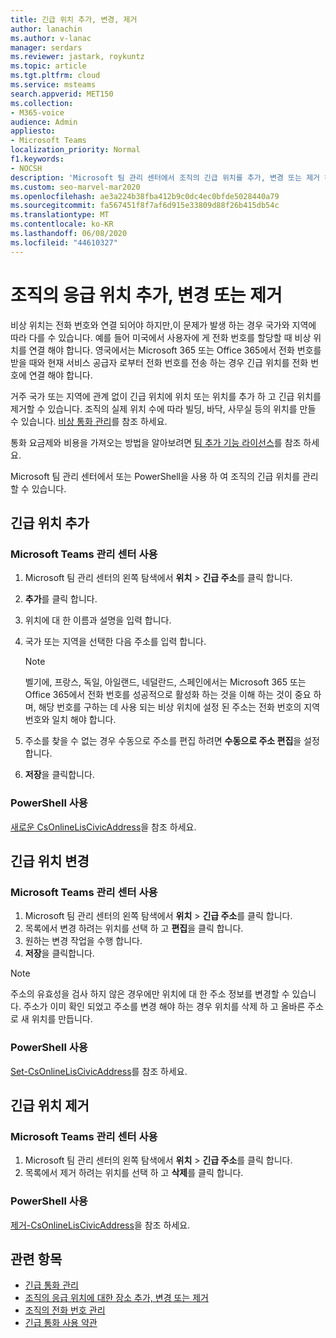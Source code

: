 ```yaml
---
title: 긴급 위치 추가, 변경, 제거
author: lanachin
ms.author: v-lanac
manager: serdars
ms.reviewer: jastark, roykuntz
ms.topic: article
ms.tgt.pltfrm: cloud
ms.service: msteams
search.appverid: MET150
ms.collection:
- M365-voice
audience: Admin
appliesto:
- Microsoft Teams
localization_priority: Normal
f1.keywords:
- NOCSH
description: 'Microsoft 팀 관리 센터에서 조직의 긴급 위치를 추가, 변경 또는 제거 하는 방법에 대해 알아봅니다. '
ms.custom: seo-marvel-mar2020
ms.openlocfilehash: ae3a224b38fba412b9c0dc4ec0bfde5028440a79
ms.sourcegitcommit: fa567451f8f7af6d915e33809d88f26b415db54c
ms.translationtype: MT
ms.contentlocale: ko-KR
ms.lasthandoff: 06/08/2020
ms.locfileid: "44610327"
---
```

# <a name="add-change-or-remove-an-emergency-location-for-your-organization"></a>조직의 응급 위치 추가, 변경 또는 제거

비상 위치는 전화 번호와 연결 되어야 하지만,이 문제가 발생 하는 경우 국가와 지역에 따라 다를 수 있습니다. 예를 들어 미국에서 사용자에 게 전화 번호를 할당할 때 비상 위치를 연결 해야 합니다. 영국에서는 Microsoft 365 또는 Office 365에서 전화 번호를 받을 때와 현재 서비스 공급자 로부터 전화 번호를 전송 하는 경우 긴급 위치를 전화 번호에 연결 해야 합니다.

거주 국가 또는 지역에 관계 없이 긴급 위치에 위치 또는 위치를 추가 하 고 긴급 위치를 제거할 수 있습니다. 조직의 실제 위치 수에 따라 빌딩, 바닥, 사무실 등의 위치를 만들 수 있습니다. [비상 통화 관리](what-are-emergency-locations-addresses-and-call-routing.md)를 참조 하세요.
  
통화 요금제와 비용을 가져오는 방법을 알아보려면 [팀 추가 기능 라이선스](teams-add-on-licensing/microsoft-teams-add-on-licensing.md)를 참조 하세요.

Microsoft 팀 관리 센터에서 또는 PowerShell을 사용 하 여 조직의 긴급 위치를 관리할 수 있습니다.
  
## <a name="add-an-emergency-location"></a>긴급 위치 추가

### <a name="using-the-microsoft-teams-admin-center"></a>Microsoft Teams 관리 센터 사용

1. Microsoft 팀 관리 센터의 왼쪽 탐색에서 **위치**  >  **긴급 주소**를 클릭 합니다.
2. **추가**를 클릭 합니다.
3. 위치에 대 한 이름과 설명을 입력 합니다.
4. 국가 또는 지역을 선택한 다음 주소를 입력 합니다.

   > [!NOTE]
   > 벨기에, 프랑스, 독일, 아일랜드, 네덜란드, 스페인에서는 Microsoft 365 또는 Office 365에서 전화 번호를 성공적으로 활성화 하는 것을 이해 하는 것이 중요 하며, 해당 번호를 구하는 데 사용 되는 비상 위치에 설정 된 주소는 전화 번호의 지역 번호와 일치 해야 합니다.
5. 주소를 찾을 수 없는 경우 수동으로 주소를 편집 하려면 **수동으로 주소 편집**을 설정 합니다.
6. **저장**을 클릭합니다.

### <a name="using-powershell"></a>PowerShell 사용

[새로운 CsOnlineLisCivicAddress](https://docs.microsoft.com/powershell/module/skype/new-csonlineliscivicaddress)을 참조 하세요.
    
## <a name="change-an-emergency-location"></a>긴급 위치 변경

### <a name="using-the-microsoft-teams-admin-center"></a>Microsoft Teams 관리 센터 사용

1. Microsoft 팀 관리 센터의 왼쪽 탐색에서 **위치**  >  **긴급 주소**를 클릭 합니다.
2. 목록에서 변경 하려는 위치를 선택 하 고 **편집**을 클릭 합니다.
3. 원하는 변경 작업을 수행 합니다.
4. **저장**을 클릭합니다.

> [!NOTE]
> 주소의 유효성을 검사 하지 않은 경우에만 위치에 대 한 주소 정보를 변경할 수 있습니다. 주소가 이미 확인 되었고 주소를 변경 해야 하는 경우 위치를 삭제 하 고 올바른 주소로 새 위치를 만듭니다.

### <a name="using-powershell"></a>PowerShell 사용

[Set-CsOnlineLisCivicAddress](https://docs.microsoft.com/powershell/module/skype/set-csonlineliscivicaddress)를 참조 하세요.
    
## <a name="remove-an-emergency-location"></a>긴급 위치 제거

### <a name="using-the-microsoft-teams-admin-center"></a>Microsoft Teams 관리 센터 사용

1. Microsoft 팀 관리 센터의 왼쪽 탐색에서 **위치**  >  **긴급 주소**를 클릭 합니다.
2. 목록에서 제거 하려는 위치를 선택 하 고 **삭제**를 클릭 합니다.

### <a name="using-powershell"></a>PowerShell 사용

[제거-CsOnlineLisCivicAddress](https://docs.microsoft.com/powershell/module/skype/remove-csonlineliscivicaddress)을 참조 하세요.

## <a name="related-topics"></a>관련 항목

- [긴급 통화 관리](what-are-emergency-locations-addresses-and-call-routing.md)
- [조직의 응급 위치에 대한 장소 추가, 변경 또는 제거](add-change-remove-emergency-place-organization.md)
- [조직의 전화 번호 관리](/microsoftteams/manage-phone-numbers-for-your-organization)
- [긴급 통화 사용 약관](/microsoftteams/emergency-calling-terms-and-conditions)
